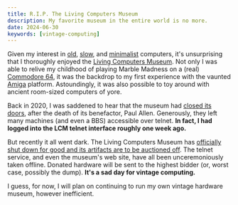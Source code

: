 ```yaml
---
title: R.I.P. The Living Computers Museum
description: My favorite museum in the entire world is no more.
date: 2024-06-30
keywords: [vintage-computing]
---
```

Given my interest in [old](amiga-day-project-euler.md), [slow](../programming-languages/minimal-dev-env-3.md), and [minimalist](../programming-languages/minimal-dev-env.md) computers, it's unsurprising that I thoroughly enjoyed the [Living Computers Museum](https://en.wikipedia.org/wiki/Living_Computers:_Museum_%2B_Labs). Not only I was able to relive my childhood of playing Marble Madness on a (real) [Commodore 64](https://en.wikipedia.org/wiki/Commodore_64), it was the backdrop to my first experience with the vaunted [Amiga](https://en.wikipedia.org/wiki/Amiga) platform. Astoundingly, it was also possible to toy around with ancient room-sized computers of yore.

Back in 2020, I was saddened to hear that the museum had [closed its doors](https://seattlecollegian.com/paul-allens-living-computers-museum-remains-closed-after-years-despite-lifted-covid-restrictions/), after the death of its benefactor, Paul Allen. Generously, they left many machines (and even a BBS) accessible over telnet. **In fact, I had logged into the LCM telnet interface roughly one week ago.**

But recently it all went dark. The Living Computers Museum has [officially shut down for good and its artifacts are to be auctioned off](https://hackaday.com/2024/06/25/paul-allens-living-computers-museum-and-labs-to-be-auctioned/). The telnet service, and even the museum's web site, have all been unceremoniously taken offline. Donated hardware will be sent to the highest bidder (or, worst case, possibly the dump). **It's a sad day for vintage computing.**

I guess, for now, I will plan on continuing to run my own vintage hardware museum, however inefficient.
